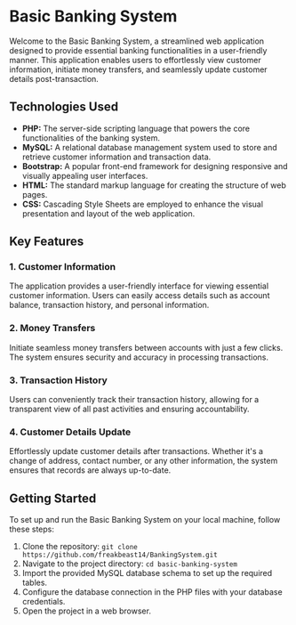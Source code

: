 # Basic Banking System

Welcome to the Basic Banking System, a streamlined web application designed to provide essential banking functionalities in a user-friendly manner. This application enables users to effortlessly view customer information, initiate money transfers, and seamlessly update customer details post-transaction.

## Technologies Used

* **PHP:** The server-side scripting language that powers the core functionalities of the banking system.
* **MySQL:** A relational database management system used to store and retrieve customer information and transaction data.
* **Bootstrap:** A popular front-end framework for designing responsive and visually appealing user interfaces.
* **HTML:** The standard markup language for creating the structure of web pages.
* **CSS:** Cascading Style Sheets are employed to enhance the visual presentation and layout of the web application.

## Key Features

### 1. Customer Information

The application provides a user-friendly interface for viewing essential customer information. Users can easily access details such as account balance, transaction history, and personal information.

### 2. Money Transfers

Initiate seamless money transfers between accounts with just a few clicks. The system ensures security and accuracy in processing transactions.

### 3. Transaction History

Users can conveniently track their transaction history, allowing for a transparent view of all past activities and ensuring accountability.

### 4. Customer Details Update

Effortlessly update customer details after transactions. Whether it's a change of address, contact number, or any other information, the system ensures that records are always up-to-date.

## Getting Started

To set up and run the Basic Banking System on your local machine, follow these steps:

1. Clone the repository: `git clone https://github.com/freakbeast14/BankingSystem.git`
2. Navigate to the project directory: `cd basic-banking-system`
3. Import the provided MySQL database schema to set up the required tables.
4. Configure the database connection in the PHP files with your database credentials.
5. Open the project in a web browser.

